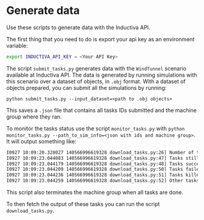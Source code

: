 # Generate data

Use these scripts to generate data with the Inductiva API.

The first thing that you need to do is export your api key as an
environment variable:

```bash
export INDUCTIVA_API_KEY = <Your API Key>
```

The script `submit_tasks.py` generates data with the `WindTunnel`
scenario available at Inductiva API. The data is generated by running
simulations with this scenario over a dataset of objects, in `.obj`
format. With a dataset of objects prepared, you can submit all the
simulations by running:

```python submit_tasks.py --input_dataset=<path to .obj objects>```

This saves a `.json` file that contains all tasks IDs submitted and
the machine group where they ran.

To monitor the tasks status use the script `monitor_tasks.py` with
`python monitor_tasks.py --path_to_sim_info=<json with ids and machine
group>`. It will output something like:

```bash
I0927 10:09:20.328027 140566996619328 download_tasks.py:26] Number of tasks: 30
I0927 10:09:23.044083 140566996619328 download_tasks.py:47] Tasks still running: 0
I0927 10:09:23.044179 140566996619328 download_tasks.py:48] Tasks successfully completed: 30
I0927 10:09:23.044209 140566996619328 download_tasks.py:50] Tasks failed: 0
I0927 10:09:23.044236 140566996619328 download_tasks.py:51] Tasks killed: 0
I0927 10:09:23.044259 140566996619328 download_tasks.py:52] Other tasks: 0
```

This script also terminates the machine group when all tasks are done.

To then fetch the output of these tasks you can run the script
`download_tasks.py`.

